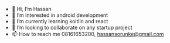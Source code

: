 - 👋 Hi, I’m Hassan
- 👀 I’m interested in android development
- 🌱 I’m currently learning koitlin and react
- 💞️ I’m looking to collaborate on any startup project
- 📫 How to reach me 08161653200, hassansorunke@gmail.com


<!---
Hassan-akachi/Hassan-akachi is a ✨ special ✨ repository because its `README.md` (this file) appears on your GitHub profile.
You can click the Preview link to take a look at your changes.
--->
